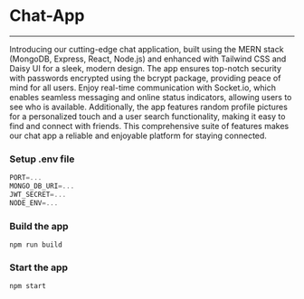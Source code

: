 # Chat-App

---

Introducing our cutting-edge chat application, built using the MERN stack (MongoDB, Express, React, Node.js) and enhanced with Tailwind CSS and Daisy UI for a sleek, modern design. The app ensures top-notch security with passwords encrypted using the bcrypt package, providing peace of mind for all users. Enjoy real-time communication with Socket.io, which enables seamless messaging and online status indicators, allowing users to see who is available. Additionally, the app features random profile pictures for a personalized touch and a user search functionality, making it easy to find and connect with friends. This comprehensive suite of features makes our chat app a reliable and enjoyable platform for staying connected.


### Setup .env file

```js
PORT=...
MONGO_DB_URI=...
JWT_SECRET=...
NODE_ENV=...
```

### Build the app

```shell
npm run build
```

### Start the app

```shell
npm start
```
